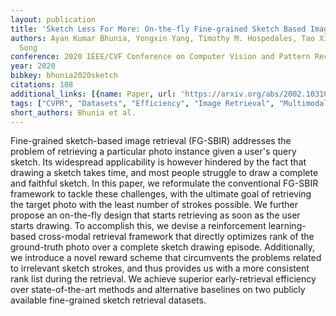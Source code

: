 ```yaml
---
layout: publication
title: 'Sketch Less For More: On-the-fly Fine-grained Sketch Based Image Retrieval'
authors: Ayan Kumar Bhunia, Yongxin Yang, Timothy M. Hospedales, Tao Xiang, Yi-zhe
  Song
conference: 2020 IEEE/CVF Conference on Computer Vision and Pattern Recognition (CVPR)
year: 2020
bibkey: bhunia2020sketch
citations: 108
additional_links: [{name: Paper, url: 'https://arxiv.org/abs/2002.10310'}]
tags: ["CVPR", "Datasets", "Efficiency", "Image Retrieval", "Multimodal Retrieval", "Tools & Libraries"]
short_authors: Bhunia et al.
---
```

Fine-grained sketch-based image retrieval (FG-SBIR) addresses the problem of
retrieving a particular photo instance given a user's query sketch. Its
widespread applicability is however hindered by the fact that drawing a sketch
takes time, and most people struggle to draw a complete and faithful sketch. In
this paper, we reformulate the conventional FG-SBIR framework to tackle these
challenges, with the ultimate goal of retrieving the target photo with the
least number of strokes possible. We further propose an on-the-fly design that
starts retrieving as soon as the user starts drawing. To accomplish this, we
devise a reinforcement learning-based cross-modal retrieval framework that
directly optimizes rank of the ground-truth photo over a complete sketch
drawing episode. Additionally, we introduce a novel reward scheme that
circumvents the problems related to irrelevant sketch strokes, and thus
provides us with a more consistent rank list during the retrieval. We achieve
superior early-retrieval efficiency over state-of-the-art methods and
alternative baselines on two publicly available fine-grained sketch retrieval
datasets.
